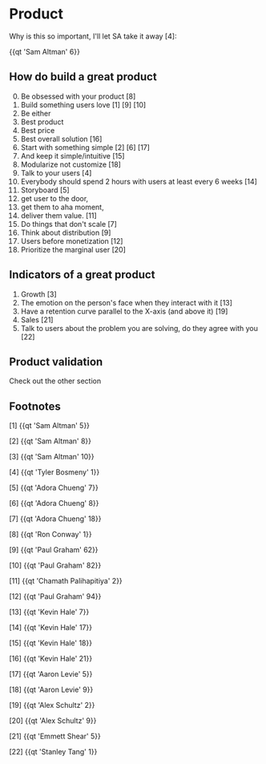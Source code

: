 # Product

Why is this so important, I'll let SA take it away [4]:

{{qt 'Sam Altman' 6}}

## How do build a great product

0. Be obsessed with your product [8]
1. Build something users love [1] [9] [10]
2. Be either
  1. Best product
  2. Best price
  3. Best overall solution [16]
2. Start with something simple [2] [6] [17]
  1. And keep it simple/intuitive [15]
  2. Modularize not customize [18]
3. Talk to your users [4]
  1. Everybody should spend 2 hours with users at least every 6 weeks [14]
4. Storyboard [5]
  1. get user to the door,
  2. get them to aha moment,
  3. deliver them value. [11]
5. Do things that don't scale [7]
6. Think about distribution [9]
7. Users before monetization [12]
8. Prioritize the marginal user [20]


## Indicators of a great product

1. Growth [3]
2. The emotion on the person's face when they interact with it [13]
3. Have a retention curve parallel to the X-axis (and above it) [19]
4. Sales [21]
5. Talk to users about the problem you are solving, do they agree with you [22]

## Product validation

Check out the other section

## Footnotes

[1] {{qt 'Sam Altman' 5}}

[2] {{qt 'Sam Altman' 8}}

[3] {{qt 'Sam Altman' 10}}

[4] {{qt 'Tyler Bosmeny' 1}}

[5] {{qt 'Adora Chueng' 7}}

[6] {{qt 'Adora Chueng' 8}}

[7] {{qt 'Adora Chueng' 18}}

[8] {{qt 'Ron Conway' 1}}

[9] {{qt 'Paul Graham' 62}}

[10] {{qt 'Paul Graham' 82}}

[11] {{qt 'Chamath Palihapitiya' 2}}

[12] {{qt 'Paul Graham' 94}}

[13] {{qt 'Kevin Hale' 7}}

[14] {{qt 'Kevin Hale' 17}}

[15] {{qt 'Kevin Hale' 18}}

[16] {{qt 'Kevin Hale' 21}}

[17] {{qt 'Aaron Levie' 5}}

[18] {{qt 'Aaron Levie' 9}}

[19] {{qt 'Alex Schultz' 2}}

[20] {{qt 'Alex Schultz' 9}}

[21] {{qt 'Emmett Shear' 5}}

[22] {{qt 'Stanley Tang' 1}}
